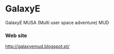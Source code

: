 # GalaxyE
GalaxyE MUSA (Multi user space adventure) MUD

### Web site

http://galaxyemud.blogspot.pt/
